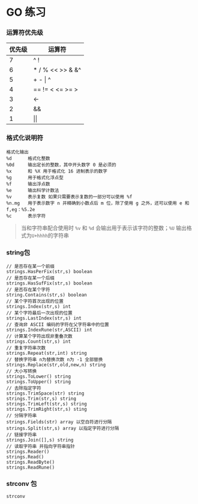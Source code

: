 # GO 练习

### 运算符优先级
优先级|运算符
---|---
7|^ !
6|* / % << >> & &^
5|+ - \| ^
4|== != < <= >= >
3|<-
2|&&
1|\|\|

### 格式化说明符
    格式化输出
    %d      格式化整数
    %0d     输出定长的整数，其中开头数字 0 是必须的
	%x      和 %X 用于格式化 16 进制表示的数字
	%g      用于格式化浮点型
	%f      输出浮点数
	%e      输出科学计数法
	%v      表示复数 如果只需要表示复数的一部分可以使用 %f
	%n.mg   用于表示数字 n 并精确到小数点后 m 位，除了使用 g 之外，还可以使用 e 和 f,eg：%5.2e
    %c      表示字符

> 当和字符串配合使用时 `%v` 和 `%d` 会输出用于表示该字符的整数；`%U` 输出格式为`U+hhhh`的字符串 
### string包

    // 是否存在某一个前缀
    strings.HasPerFix(str,s) boolean
    // 是否存在某一个后缀
    strings.HasSufFix(str,s) boolean
    // 是否存在某个字符
    string.Contains(str,s) boolean
    // 某个字符首次出现的位置
    strings.Index(str,s) int
    // 某个字符最后一次出现的位置
    strings.LastIndex(str,s) int
    // 查询非 ASCII 编码的字符在父字符串中的位置
    strings.IndexRune(str,ASCII) int
    // 计算某个字符出现非重叠次数
    strings.Count(str,s) int
    // 重复字符串次数
    strings.Repeat(str,int) string
    // 替换字符串 n为替换次数 n为 -1 全部替换
    strings.Replace(str,old,new,n) string
    // 大小写转换
    strings.ToLower() string
    strings.ToUpper() string
    // 去除指定字符
    strings.TrimSpace(str) string
    strings.Trim(str,s) string
    strings.TrimLeft(str,s) string
    strings.TrimRight(str,s) sting
    // 分隔字符串
    strings.Fields(str) array 以空白符进行分隔
    strings.Split(str,s) array 以指定字符进行分隔
    // 链接字符串
    strings.Join([],s) string
    // 读取字符串 并指向字符串指针
    strings.Reader()
    strings.Read()
    strings.ReadByte()
    strings.ReadRune()

### strconv 包
    
    strconv
